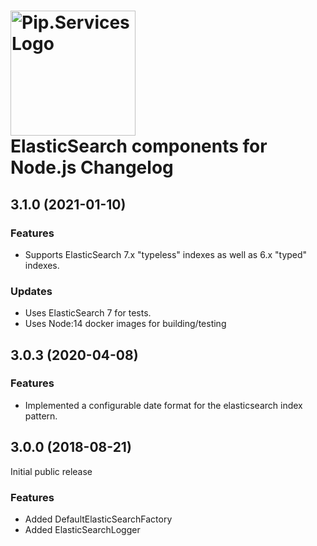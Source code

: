 # <img src="https://uploads-ssl.webflow.com/5ea5d3315186cf5ec60c3ee4/5edf1c94ce4c859f2b188094_logo.svg" alt="Pip.Services Logo" width="200"> <br/> ElasticSearch components for Node.js Changelog
## <a name="3.1.0"></a> 3.1.0 (2021-01-10) 

### Features
* Supports ElasticSearch 7.x "typeless" indexes as well as 6.x "typed" indexes.

### Updates
* Uses ElasticSearch 7 for tests.
* Uses Node:14 docker images for building/testing

## <a name="3.0.3"></a> 3.0.3 (2020-04-08) 

### Features
* Implemented a configurable date format for the elasticsearch index pattern.

## <a name="3.0.0"></a> 3.0.0 (2018-08-21) 

Initial public release

### Features
* Added DefaultElasticSearchFactory
* Added ElasticSearchLogger
